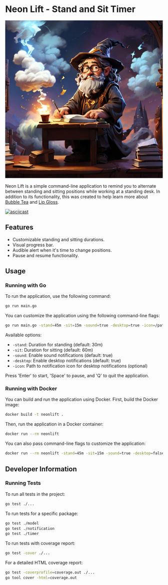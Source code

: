 # Neon Lift - Stand and Sit Timer

<p align="center">
    <img src="images/wizard_standing.jpg" alt="A wizard standing at a standing desk, using a computer" width="600">
</p>

Neon Lift is a simple command-line application to remind you to alternate between standing and sitting positions while working at a standing desk. In addition to its functionality, this was created to help learn more about [Bubble Tea](https://github.com/charmbracelet/bubbletea) and [Lip Gloss](https://github.com/charmbracelet/lipgloss).

[![asciicast](https://asciinema.org/a/VQ065W0QL9xH2bBDE6I55RN2b.svg)](https://asciinema.org/a/VQ065W0QL9xH2bBDE6I55RN2b)

## Features

- Customizable standing and sitting durations.
- Visual progress bar.
- Audible alert when it's time to change positions.
- Pause and resume functionality.

## Usage

### Running with Go

To run the application, use the following command:

```sh
go run main.go
```

You can customize the application using the following command-line flags:

```sh
go run main.go -stand=45m -sit=15m -sound=true -desktop=true -icon=/path/to/icon.png
```

Available options:
- `-stand`: Duration for standing (default: 30m)
- `-sit`: Duration for sitting (default: 60m)
- `-sound`: Enable sound notifications (default: true)
- `-desktop`: Enable desktop notifications (default: true)
- `-icon`: Path to notification icon for desktop notifications (optional)

Press 'Enter' to start, 'Space' to pause, and 'Q' to quit the application.


### Running with Docker

You can build and run the application using Docker. First, build the Docker image:

```sh
docker build -t neonlift .
```

Then, run the application in a Docker container:

```sh
docker run --rm neonlift
```

You can also pass command-line flags to customize the application:

```sh
docker run --rm neonlift -stand=45m -sit=15m -sound=true -desktop=false
```

## Developer Information

### Running Tests

To run all tests in the project:

```sh
go test ./...
```

To run tests for a specific package:

```sh
go test ./model
go test ./notification
go test ./timer
```

To run tests with coverage report:

```sh
go test -cover ./...
```

For a detailed HTML coverage report:

```sh
go test -coverprofile=coverage.out ./...
go tool cover -html=coverage.out
```